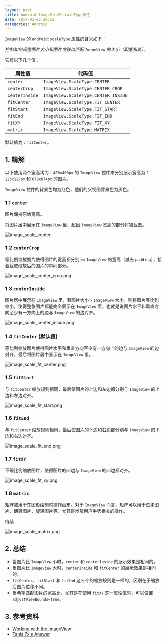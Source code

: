 ```yaml
---
layout: post
title: Android ImageView的scaleType属性
date: 2017-01-05 20:51
categories: Android
---
```


`ImageView` 的 `android:scaleType` 属性的含义如下：

*控制如何调整图片大小和图片位移以匹配 `ImageView` 的大小（即宽和高）。*

它有以下几个值：

| 属性值 | 代码值 |
|----------------|-------------------------------------|
| `center`       | `ImageView.ScaleType.CENTER`        |
| `centerCrop`   | `ImageView.ScaleType.CENTER_CROP`   |
| `centerInside` | `ImageView.ScaleType.CENTER_INSIDE` |
| `fitCenter`    | `ImageView.ScaleType.FIT_CENTER`    |
| `fitStart`     | `ImageView.ScaleType.FIT_START`     |
| `fitEnd`       | `ImageView.ScaleType.FIT_END`       |
| `fitXY`        | `ImageView.ScaleType.FIT_XY`        |
| `matrix`       | `ImageView.ScaleType.MATRIX`        |

默认值为：`fitCenter`。

## 1. 精解

以下使用两个宽高均为：`400x400px` 的 `ImageView` 控件来分别展示宽高为：`125x127px` 和 `678x674px` 的图片。

`ImageView` 控件的背景色均为红色，他们的父视图背景色为灰色。

### 1.1 `center`

图片保持原始宽高。

将图片居中展示在 `ImageView` 里，超出 `ImageView` 宽高的部分将被截去。

![image_scale_center](/assets/img/image_scale_center.png)

### 1.2 `centerCrop`

等比例缩放图片使得图片的宽高都分别 `>=` `ImageView` 的宽高（减去 `padding`），接着截取缩放后的图片的中间部分。

![image_scale_center_crop.png](/assets/img/image_scale_center_crop.png)

### 1.3 `centerInside`

图片居中展示在 `ImageView` 里，若图片大小 `>` `ImageView` 大小，则将图片等比列缩小，使得整张图片都能完全展示在 
`ImageView` 里，也就是说图片水平和垂直方向至少有一方向上的边与 `ImageView` 的边对齐。

![image_scale_center_inside.png](/assets/img/image_scale_center_inside.png)

### 1.4 `fitCenter` (默认值)

等比列缩放图片使得图片水平和垂直方向至少有一方向上的边与 `ImageView` 的边对齐，最后将图片居中显示在 `ImageView` 里。

![image_scale_fit_center.png](/assets/img/image_scale_fit_center.png)

### 1.5 `fitStart`

与 `fitCenter` 缩放规则相同，最后使图片的上边和左边都分别与 `ImageView` 的上边和左边对齐。

![image_scale_fit_start.png](/assets/img/image_scale_fit_start.png)

### 1.6 `fitEnd`

与 `fitCenter` 缩放规则相同，最后使图片的下边和右边都分别与 `ImageView` 的下边和右边对齐。

![image_scale_fit_end.png](/assets/img/image_scale_fit_end.png)

### 1.7 `fitXY`

不等比例缩放图片，使得图片的四边与 `ImageView` 的四边都对齐。

![image_scale_fit_xy.png](/assets/img/image_scale_fit_xy.png)

### 1.8 `matrix`

矩阵被用于在图形绘制时操作画布。对于 `ImageView` 而言，矩阵可以用于位移图片、翻转图片、旋转图片等，尤其是涉及用户手势相关的操作。

待续

![image_scale_matrix.png](/assets/img/image_scale_matrix.png)

## 2. 总结

- 当图片比 `ImageView` 小时，`center` 和 `centerInside` 的展示效果是相同的。
- 当图片比 `ImageView` 大时，`centerInside` 和 `fitCenter` 的展示效果是相同的。
- `fitCenter`、`fitStart` 和 `fitEnd` 这三个的缩放规则是一样的，区别在于缩放后图片位移不同。
- 当希望匹配图片的宽高比，尤其是在使用 `fitXY` 这一属性值时，可以设置 `adjustViewBounds=true`。

## 3. 参考资料

- [Working with the ImageView](https://github.com/codepath/android_guides/wiki/Working-with-the-ImageView)
- [Tanis.7x's Answer](http://stackoverflow.com/a/31788451/2905470)